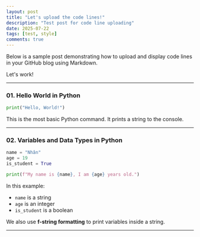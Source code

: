 ```yaml
---
layout: post
title: "Let's upload the code lines!"
description: "Test post for code line uploading"
date: 2025-07-22
tags: [test, style]
comments: true
---
```


Below is a sample post demonstrating how to upload and display code lines in your GitHub blog using Markdown.

Let's work!

---

### 01. Hello World in Python

~~~python
print("Hello, World!")
~~~

This is the most basic Python command. It prints a string to the console.

---

### 02. Variables and Data Types in Python

~~~python
name = "Nhân"
age = 19
is_student = True

print(f"My name is {name}, I am {age} years old.")
~~~

In this example:
- `name` is a string
- `age` is an integer
- `is_student` is a boolean

We also use **f-string formatting** to print variables inside a string.

---
